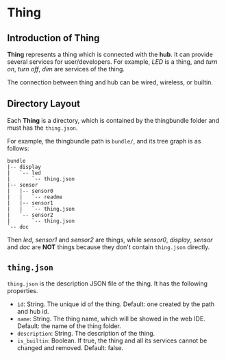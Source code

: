 
Thing
================
## Introduction of Thing

**Thing** represents a thing which is connected with the **hub**.  It can provide several services for user/developers. For example, *LED* is a thing, and *turn on*, *turn off*, *dim* are services of the thing.

The connection between thing and hub can be wired, wireless, or builtin.

## Directory Layout

Each **Thing** is a directory, which is contained by the thingbundle folder and must has the `thing.json`. 

For example, the thingbundle path is `bundle/`, and its tree graph is as follows:

    bundle
    |-- display
    |   `-- led
    |       `-- thing.json
    |-- sensor
    |   |-- sensor0
    |   |   `-- readme
    |   |-- sensor1
    |   |   `-- thing.json
    |   `-- sensor2
    |       `-- thing.json
    `-- doc
Then *led*, *sensor1* and *sensor2* are things, while *sensor0*, *display*, *sensor* and *doc* are **NOT** things because they don't contain `thing.json` directly.

## `thing.json`

`thing.json` is the description JSON file of the thing. It has the following properties.

* `id`: String. The unique id of the thing. Default: one created by the path and hub id.
* `name`: String. The thing name, which will be showed in the web IDE. Default: the name of the thing folder.
* `description`: String. The description of the thing.
* `is_builtin`: Boolean. If true, the thing and all its services cannot be changed and removed. Default: false.